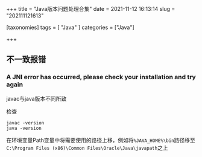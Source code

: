 +++
title = "Java版本问题处理合集"
date = 2021-11-12 16:13:14
slug = "202111121613"

[taxonomies]
tags = [ "Java" ]
categories = ["Java"]

+++

<!-- more -->

## 不一致报错

### A JNI error has occurred, please check your installation and try again

javac与java版本不同所致

检查

```
javac -version
java -version
```

在环境变量Path变量中将需要使用的路径上移，例如将`%JAVA_HOME%\bin`路径移至`C:\Program Files (x86)\Common Files\Oracle\Java\javapath`之上
